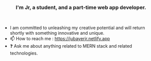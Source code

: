 ### <div align="center">I'm Jr, a student, and a part-time web app developer.</div> 
<br/>  
 
  
- I am committed to unleashing my creative potential and will return shortly with something innovative and unique.
- 📫 How to reach me : https://jubayerjr.netlify.app
- ❓ Ask me about anything related to MERN stack and related technologies.

<!---
ju bayerjr20 3/ju bay er jr203 কi cial nnহজ বক rbbeওposn  cause ibbR EAME.md` hu(হthnnibbনsnহ hh হ jj n  uufil e) appbnebbars   on মমurম।bb Gনi  jtHhnnuuনnnbbb nnpnnnrমofilbম  মbe.
You nncanক হjj  hgh.jclickn the Prevহiew li nk to tbbnake  naজক loজokক at yourজ
--->


  

<br/>  
<br/>  
